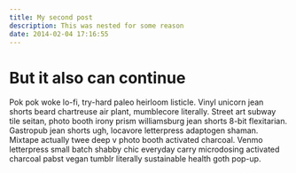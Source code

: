 ```yaml
---
title: My second post
description: This was nested for some reason
date: 2014-02-04 17:16:55
---
```


# But it also can continue

Pok pok woke lo-fi, try-hard paleo heirloom listicle. Vinyl unicorn jean shorts beard chartreuse air plant, mumblecore literally. Street art subway tile seitan, photo booth irony prism williamsburg jean shorts 8-bit flexitarian. Gastropub jean shorts ugh, locavore letterpress adaptogen shaman. Mixtape actually twee deep v photo booth activated charcoal. Venmo letterpress small batch shabby chic everyday carry microdosing activated charcoal pabst vegan tumblr literally sustainable health goth pop-up.